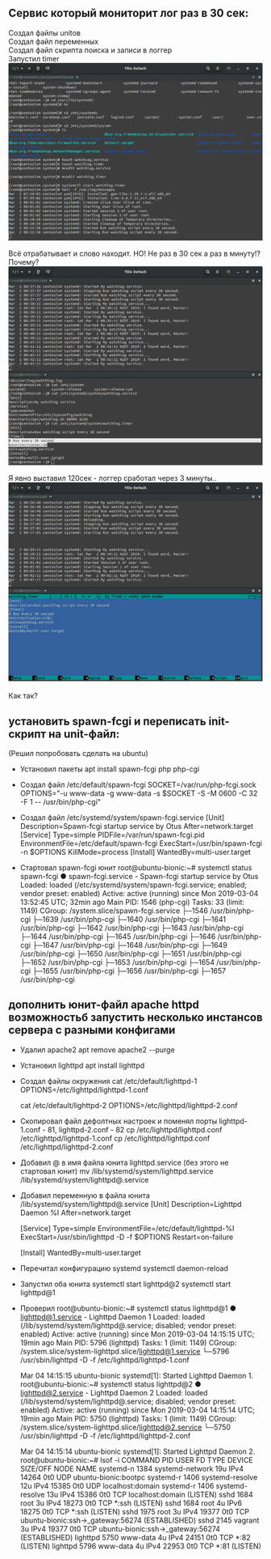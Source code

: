 
## Cервис который мониторит лог раз в 30 сек:

Создал файлы unitов <br>
Создал файл переменных <br>
Создал файл скрипта поиска и записи в логгер<br>
Запустил timer <br>
![](watchlog1.png?raw=true) <br>

Всё отрабатывает и слово находит. 
НО! Не раз в 30 сек а раз в минуту!? Почему?
![](watchlog2.png?raw=true) <br>

Я явно выставил 120сек - логгер сработал через 3 минуты..<br>
![](watchlog3.png?raw=true) <br>
<br>
Как так?<br>

## установить spawn-fcgi и переписать init-скрипт на unit-файл:
(Решил попробовать сделать на ubuntu)
- Установил пакеты
  apt install spawn-fcgi php php-cgi

- Создал файл /etc/default/spawn-fcgi 
  SOCKET=/var/run/php-fcgi.sock
  OPTIONS="-u www-data -g www-data -s $SOCKET -S -M 0600 -C 32 -F 1 -- /usr/bin/php-cgi"

- Создал файл /etc/systemd/system/spawn-fcgi.service
  [Unit]
  Description=Spawn-fcgi startup service by Otus
  After=network.target
  [Service]
  Type=simple
  PIDFile=/var/run/spawn-fcgi.pid
  EnvironmentFile=/etc/default/spawn-fcgi
  ExecStart=/usr/bin/spawn-fcgi -n $OPTIONS
  KillMode=process
  [Install]
  WantedBy=multi-user.target

- Стартовал spawn-fcgi юнит
  root@ubuntu-bionic:~# systemctl status spawn-fcgi
  ● spawn-fcgi.service - Spawn-fcgi startup service by Otus
   Loaded: loaded (/etc/systemd/system/spawn-fcgi.service; enabled; vendor preset: enabled)
   Active: active (running) since Mon 2019-03-04 13:52:45 UTC; 32min ago
   Main PID: 1546 (php-cgi)
    Tasks: 33 (limit: 1149)
   CGroup: /system.slice/spawn-fcgi.service
           ├─1546 /usr/bin/php-cgi
           ├─1639 /usr/bin/php-cgi
           ├─1640 /usr/bin/php-cgi
           ├─1641 /usr/bin/php-cgi
           ├─1642 /usr/bin/php-cgi
           ├─1643 /usr/bin/php-cgi
           ├─1644 /usr/bin/php-cgi
           ├─1645 /usr/bin/php-cgi
           ├─1646 /usr/bin/php-cgi
           ├─1647 /usr/bin/php-cgi
           ├─1648 /usr/bin/php-cgi
           ├─1649 /usr/bin/php-cgi
           ├─1650 /usr/bin/php-cgi
           ├─1651 /usr/bin/php-cgi
           ├─1652 /usr/bin/php-cgi
           ├─1653 /usr/bin/php-cgi
           ├─1654 /usr/bin/php-cgi
           ├─1655 /usr/bin/php-cgi
           ├─1656 /usr/bin/php-cgi
           ├─1657 /usr/bin/php-cgi


## дополнить юнит-файл apache httpd возможностьб запустить несколько инстансов сервера с разными конфигами

- Удалил apache2
  apt remove apache2 --purge

- Установил lighttpd
  apt install lighttpd

- Создал файлы окружения
  cat /etc/default/lighttpd-1
  OPTIONS=/etc/lighttpd/lighttpd-1.conf

  cat /etc/default/lighttpd-2
  OPTIONS=/etc/lighttpd/lighttpd-2.conf

- Скопировал файл дефолтных настроек и поменял порты lighttpd-1.conf - 81, lighttpd-2.conf - 82
  cp /etc/lighttpd/lighttpd.conf /etc/lighttpd/lighttpd-1.conf
  cp /etc/lighttpd/lighttpd.conf /etc/lighttpd/lighttpd-2.conf

- Добавил @ в имя файла юнита lighttpd.service (без этого не стартовал юнит)
  mv /lib/systemd/system/lighttpd.service /lib/systemd/system/lighttpd@.service

- Добавил переменную в файла юнита /lib/systemd/system/lighttpd@.service
  [Unit]
  Description=Lighttpd Daemon %I
  After=network.target

  [Service]
  Type=simple
  EnvironmentFile=/etc/default/lighttpd-%I
  ExecStart=/usr/sbin/lighttpd -D -f $OPTIONS
  Restart=on-failure

  [Install]
  WantedBy=multi-user.target

- Перечитал конфигурацию systemd
  systemctl daemon-reload

- Запустил оба юнита
  systemctl start lighttpd@2
  systemctl start lighttpd@1

- Проверил
  root@ubuntu-bionic:~# systemctl status lighttpd@1
  ● lighttpd@1.service - Lighttpd Daemon 1
   Loaded: loaded (/lib/systemd/system/lighttpd@.service; disabled; vendor preset: enabled)
   Active: active (running) since Mon 2019-03-04 14:15:15 UTC; 19min ago
   Main PID: 5796 (lighttpd)
    Tasks: 1 (limit: 1149)
   CGroup: /system.slice/system-lighttpd.slice/lighttpd@1.service
           └─5796 /usr/sbin/lighttpd -D -f /etc/lighttpd/lighttpd-1.conf

  Mar 04 14:15:15 ubuntu-bionic systemd[1]: Started Lighttpd Daemon 1.
  root@ubuntu-bionic:~# systemctl status lighttpd@2
  ● lighttpd@2.service - Lighttpd Daemon 2
   Loaded: loaded (/lib/systemd/system/lighttpd@.service; disabled; vendor preset: enabled)
   Active: active (running) since Mon 2019-03-04 14:15:14 UTC; 19min ago
   Main PID: 5750 (lighttpd)
    Tasks: 1 (limit: 1149)
   CGroup: /system.slice/system-lighttpd.slice/lighttpd@2.service
           └─5750 /usr/sbin/lighttpd -D -f /etc/lighttpd/lighttpd-2.conf

  Mar 04 14:15:14 ubuntu-bionic systemd[1]: Started Lighttpd Daemon 2.
  root@ubuntu-bionic:~# lsof -i
  COMMAND    PID            USER   FD   TYPE DEVICE SIZE/OFF NODE NAME
  systemd-n 1384 systemd-network   19u  IPv4  14264      0t0  UDP ubuntu-bionic:bootpc 
  systemd-r 1406 systemd-resolve   12u  IPv4  15385      0t0  UDP localhost:domain 
  systemd-r 1406 systemd-resolve   13u  IPv4  15386      0t0  TCP localhost:domain (LISTEN)
  sshd      1684            root    3u  IPv4  18273      0t0  TCP *:ssh (LISTEN)
  sshd      1684            root    4u  IPv6  18275      0t0  TCP *:ssh (LISTEN)
  sshd      1975            root    3u  IPv4  19377      0t0  TCP ubuntu-bionic:ssh->_gateway:56274 (ESTABLISHED)
  sshd      2145         vagrant    3u  IPv4  19377      0t0  TCP ubuntu-bionic:ssh->_gateway:56274 (ESTABLISHED)
  lighttpd  5750        www-data    4u  IPv4  24151      0t0  TCP *:82 (LISTEN)
  lighttpd  5796        www-data    4u  IPv4  22953      0t0  TCP *:81 (LISTEN)